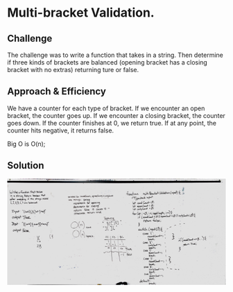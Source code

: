 # Multi-bracket Validation.

## Challenge
The challenge was to write a function that takes in a string. Then determine if three kinds of brackets are balanced (opening bracket has a closing bracket with no extras) returning ture or false.

## Approach & Efficiency
We have a counter for each type of bracket. If we encounter an open bracket, the counter goes up. If we encounter a closing bracket, the counter goes down. If the counter finishes at 0, we return true. If at any point, the counter hits negative, it returns false. 

Big O is O(n);

## Solution
![](assets/multi_bracket_validation.jpg)
